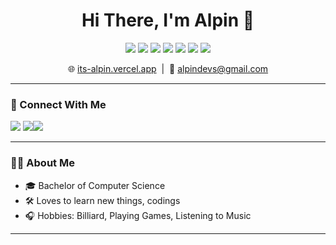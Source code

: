 <!-- Banner Section -->


<h1 align="center">Hi There, I'm <strong>Alpin</strong> 👋</h1>

<p align="center">
  <img src="https://img.shields.io/badge/HTML5-E34F26?style=for-the-badge&logo=html5&logoColor=white"/>
  <img src="https://img.shields.io/badge/CSS3-1572B6?style=for-the-badge&logo=css3&logoColor=white"/>
  <img src="https://img.shields.io/badge/JavaScript-F7DF1E?style=for-the-badge&logo=javascript&logoColor=white"/>
  <img src="https://img.shields.io/badge/Vue.js-35495E?style=for-the-badge&logo=vue.js&logoColor=4FC08D"/>
  <img src="https://img.shields.io/badge/Laravel-4EA94B?style=for-the-badge&logo=laravel&logoColor=white"/>
  <img src="https://img.shields.io/badge/React-4EA94B?style=for-the-badge&logo=react&logoColor=white"/>
  <img src="https://img.shields.io/badge/Next.js-000000?style=for-the-badge&logo=next.js&logoColor=white"/>
</p>

<p align="center">
  🌐 <a href="https://yourwebsite.com">its-alpin.vercel.app</a> &nbsp;|&nbsp;
  📧 <a href="mailto:youremail@example.com">alpindevs@gmail.com</a>
</p>

---

### 🔗 Connect With Me

<p align="left">
  <a href="https://its-alpin.vercel.app"><img src="https://img.shields.io/badge/My%20Portfolio-000?style=for-the-badge&logo=vercel&logoColor=white"/></a>
  <a href="https://www.linkedin.com/in/mynameisalpin/"><img src="https://img.shields.io/badge/LinkedIn-0077B5?style=for-the-badge&logo=linkedin&logoColor=white"/></a
  <a href="https://x.com/mynameisalvn"><img src="https://img.shields.io/badge/Twitter-1DA1F2?style=for-the-badge&logo=x&logoColor=white"/></a>
</p>

---

### 👨‍💻 About Me

- 🎓 Bachelor of Computer Science
- 🛠️ Loves to learn new things, codings
- 🎧 Hobbies: Billiard, Playing Games, Listening to Music

---
